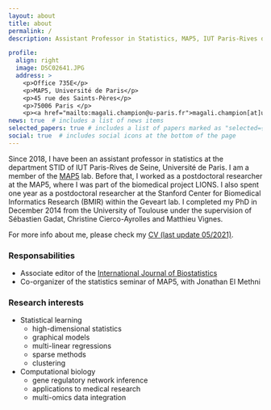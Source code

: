 ```yaml
---
layout: about
title: about
permalink: /
description: Assistant Professor in Statistics, MAP5, IUT Paris-Rives de Seine, Université de Paris

profile:
  align: right
  image: DSC02641.JPG
  address: >
    <p>Office 735E</p>
    <p>MAP5, Université de Paris</p>
    <p>45 rue des Saints-Pères</p>
    <p>75006 Paris </p>
    <p><a href="mailto:magali.champion@u-paris.fr">magali.champion[at]u-paris[dot]fr</a></p>
news: true  # includes a list of news items
selected_papers: true # includes a list of papers marked as "selected={true}"
social: true  # includes social icons at the bottom of the page
---
```


    
Since 2018, I have been an assistant professor in statistics at the department STID of IUT Paris-Rives de Seine, Université de Paris. I am a member of the [MAP5](https://map5.mi.parisdescartes.fr/) lab. Before that, I worked as a postdoctoral researcher at the MAP5, where I was part of the biomedical project LIONS. I also spent one year as a postdoctoral researcher at the Stanford Center for Biomedical Informatics Research (BMIR) within the Geveart lab. I completed my PhD in December 2014 from the University of Toulouse under the supervision of Sébastien Gadat, Christine Cierco-Ayrolles and Matthieu Vignes.

For more info about me, please check my <a href="assets/pdf/CVMChampion2.pdf">CV (last update 05/2021)</a>.

### Responsabilities

- Associate editor of the [International Journal of Biostatistics](https://www.degruyter.com/journal/key/ijb/html)
- Co-organizer of the statistics seminar of MAP5, with Jonathan El Methni


### Research interests

- Statistical learning
   - high-dimensional statistics
   - graphical models
   - multi-linear regressions
   - sparse methods
   - clustering
- Computational biology
   - gene regulatory network inference
   - applications to medical research 
   - multi-omics data integration

